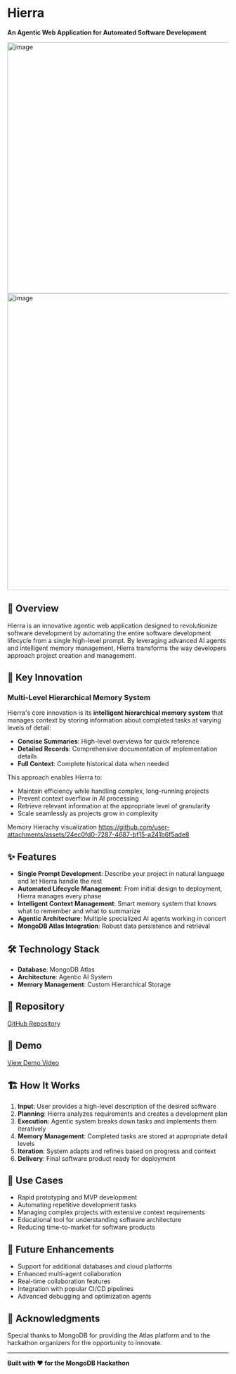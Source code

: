 # Hierra

**An Agentic Web Application for Automated Software Development**

<img width="1283" height="571" alt="image" src="https://github.com/user-attachments/assets/f2e37173-02db-485d-b37a-be9104e4ae3b" />
<img width="1226" height="675" alt="image" src="https://github.com/user-attachments/assets/c2c71f33-0ad3-4db4-9aa9-cf954be79905" />






## 🎯 Overview

Hierra is an innovative agentic web application designed to revolutionize software development by automating the entire software development lifecycle from a single high-level prompt. By leveraging advanced AI agents and intelligent memory management, Hierra transforms the way developers approach project creation and management.

## 🚀 Key Innovation

### Multi-Level Hierarchical Memory System

Hierra's core innovation is its **intelligent hierarchical memory system** that manages context by storing information about completed tasks at varying levels of detail:

- **Concise Summaries**: High-level overviews for quick reference
- **Detailed Records**: Comprehensive documentation of implementation details
- **Full Context**: Complete historical data when needed

This approach enables Hierra to:
- Maintain efficiency while handling complex, long-running projects
- Prevent context overflow in AI processing
- Retrieve relevant information at the appropriate level of granularity
- Scale seamlessly as projects grow in complexity

Memory Hierachy visualization
https://github.com/user-attachments/assets/24ec0fd0-7287-4687-bf15-a241b6f5ade8

## ✨ Features

- **Single Prompt Development**: Describe your project in natural language and let Hierra handle the rest
- **Automated Lifecycle Management**: From initial design to deployment, Hierra manages every phase
- **Intelligent Context Management**: Smart memory system that knows what to remember and what to summarize
- **Agentic Architecture**: Multiple specialized AI agents working in concert
- **MongoDB Atlas Integration**: Robust data persistence and retrieval

## 🛠️ Technology Stack

- **Database**: MongoDB Atlas
- **Architecture**: Agentic AI System
- **Memory Management**: Custom Hierarchical Storage

## 📂 Repository

[GitHub Repository](https://github.com/ElijahUmana/mongo_hack.git)

## 🎥 Demo

[View Demo Video](https://drive.google.com/drive/folders/1kkFKSyiDwb6x1jgCOwtccMYLSqaGXl4X)


## 🏗️ How It Works

1. **Input**: User provides a high-level description of the desired software
2. **Planning**: Hierra analyzes requirements and creates a development plan
3. **Execution**: Agentic system breaks down tasks and implements them iteratively
4. **Memory Management**: Completed tasks are stored at appropriate detail levels
5. **Iteration**: System adapts and refines based on progress and context
6. **Delivery**: Final software product ready for deployment

## 🎯 Use Cases

- Rapid prototyping and MVP development
- Automating repetitive development tasks
- Managing complex projects with extensive context requirements
- Educational tool for understanding software architecture
- Reducing time-to-market for software products

## 🔮 Future Enhancements

- Support for additional databases and cloud platforms
- Enhanced multi-agent collaboration
- Real-time collaboration features
- Integration with popular CI/CD pipelines
- Advanced debugging and optimization agents


## 🙏 Acknowledgments

Special thanks to MongoDB for providing the Atlas platform and to the hackathon organizers for the opportunity to innovate.

---

**Built with ❤️ for the MongoDB Hackathon**
